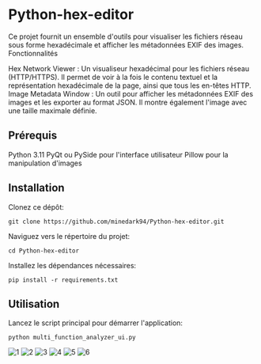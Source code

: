 # Python-hex-editor

Ce projet fournit un ensemble d'outils pour visualiser les fichiers réseau sous forme hexadécimale et afficher les métadonnées EXIF des images.
Fonctionnalités

Hex Network Viewer : Un visualiseur hexadécimal pour les fichiers réseau (HTTP/HTTPS). Il permet de voir à la fois le contenu textuel et la représentation hexadécimale de la page, ainsi que tous les en-têtes HTTP.
Image Metadata Window : Un outil pour afficher les métadonnées EXIF des images et les exporter au format JSON. Il montre également l'image avec une taille maximale définie.

## Prérequis

Python 3.11
PyQt ou PySide pour l'interface utilisateur
Pillow pour la manipulation d'images

## Installation

Clonez ce dépôt:

    git clone https://github.com/minedark94/Python-hex-editor.git

Naviguez vers le répertoire du projet:

    cd Python-hex-editor

Installez les dépendances nécessaires:

    pip install -r requirements.txt

## Utilisation

Lancez le script principal pour démarrer l'application:

    python multi_function_analyzer_ui.py


![1](https://github.com/minedark94/Python-hex-editor/assets/34186377/c93c9ab0-0ea7-43f1-840c-7544e85829e3)
![2](https://github.com/minedark94/Python-hex-editor/assets/34186377/efc42324-ae9f-4dab-808a-b82e4f565f0a)
![3](https://github.com/minedark94/Python-hex-editor/assets/34186377/b97d078b-cc6f-4440-bcf0-2935c9692b0d)
![4](https://github.com/minedark94/Python-hex-editor/assets/34186377/8203d353-bb77-4c88-b165-f5b719fe7362)
![5](https://github.com/minedark94/Python-hex-editor/assets/34186377/40d0c3bc-5eb3-42e8-9c89-4bca046b3d55)
![6](https://github.com/minedark94/Python-hex-editor/assets/34186377/d34226bf-c7db-4a64-9540-053a74b12f3c)



  
